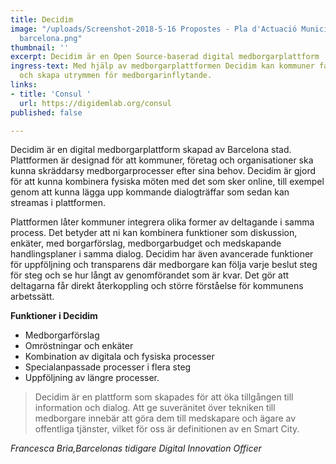```yaml
---
title: Decidim
image: "/uploads/Screenshot-2018-5-16 Propostes - Pla d'Actuació Municipal - decidim
  barcelona.png"
thumbnail: ''
excerpt: Decidim är en Open Source-baserad digital medborgarplattform
ingress-text: Med hjälp av medborgarplattformen Decidim kan kommuner facilitera medborgarprocesser
  och skapa utrymmen för medborgarinflytande.
links:
- title: 'Consul '
  url: https://digidemlab.org/consul
published: false

---
```

Decidim är en digital medborgarplattform skapad av Barcelona stad. Plattformen är designad för att kommuner, företag och organisationer ska kunna skräddarsy medborgarprocesser efter sina behov. Decidim är gjord för att kunna kombinera fysiska möten med det som sker online, till exempel genom att kunna lägga upp kommande dialogträffar som sedan kan streamas i plattformen. 

Plattformen låter kommuner integrera olika former av deltagande i samma process. Det betyder att ni kan kombinera funktioner som diskussion, enkäter, med borgarförslag, medbor­garbudget och medskapande handlingsplaner i samma dialog. Decidim har även avancerade funktioner för uppföljning och transparens där medborgare kan följa varje beslut steg för steg och se hur långt av genomförandet som är kvar. Det gör att deltagarna får direkt återkoppling och större förståelse för kommunens arbetssätt.

**Funktioner i Decidim**

* Medborgarförslag
* Omröstningar och enkäter
* Kombination av digitala och fysiska processer
* Specialanpassade processer i flera steg
* Uppföljning av längre processer.

> Decidim är en plattform som skapades för att öka tillgången till information och dialog. Att ge suveränitet över tekniken till medborgare innebär att göra dem till medskapare och ägare av offentliga tjänster, vilket för oss är definitionen av en Smart City.

_Francesca Bria,Barcelonas tidigare Digital Innovation Officer_